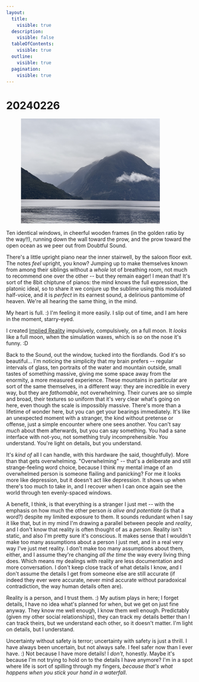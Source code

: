 ```yaml
---
layout:
  title:
    visible: true
  description:
    visible: false
  tableOfContents:
    visible: true
  outline:
    visible: true
  pagination:
    visible: true
---
```


# 20240226

<figure><img src="../../.gitbook/assets/IMG_6138.jpeg" alt="" width="375"><figcaption></figcaption></figure>

Ten identical windows, in cheerful wooden frames (in the golden ratio by the way!!), running down the wall toward the prow, and the prow toward the open ocean as we peer out from Doubtful Sound.

There's a little upright piano near the inner stairwell, by the saloon floor exit. The notes _feel_ upright, you know? Jumping up to make themselves known from among their siblings without a _whole_ lot of breathing room, not much to recommend one over the other -- but they remain eager! I mean that! It's sort of the 8bit chiptune of pianos: the mind knows the full expression, the platonic ideal, so to share it we conjure up the sublime using this modulated half-voice, and it is _perfect_ in its earnest sound, a delirious pantomime of heaven. We're all hearing the same thing, in the mind.

My heart is full. :) I'm feeling it more easily. I slip out of time, and I am here in the moment, starry-eyed.

I created [Implied Reality](https://impliedreality.com/) impulsively, compulsively, on a full moon. It _looks_ like a full moon, when the simulation waxes, which is _so_ on the nose it's funny. :D

Back to the Sound, out the window, tucked into the fiordlands. God it's so beautiful... I'm noticing the simplicity that my brain prefers -- regular intervals of glass, ten portraits of the water and mountain outside, small tastes of something massive, giving me some space away from the enormity, a more measured experience. These mountains in particular are sort of the same themselves, in a different way: they are incredible in every way, but they are _fathomable_, not overwhelming. Their curves are so simple and broad, their textures so uniform that it's very clear what's going on here, even though the scale is impossibly massive. There's more than a lifetime of wonder here, but you can get your bearings immediately. It's like an unexpected moment with a stranger, the kind without pretense or offense, just a simple encounter where one sees another. You can't say _much_ about them afterwards, but you can say something. You had a sane interface with not-you, not something truly incomprehensible. You understand. You're light on details, but you understand.

It's _kind of_ all I can handle, with this hardware (he said, thoughtfully). More than that gets overwhelming. "Overwhelming" -- that's a deliberate and still strange-feeling word choice, because I think my mental image of an overwhelmed person is someone flailing and panicking? For me it looks more like depression, but it doesn't act like depression. It shows up when there's too much to take in, and I recover when I can once again see the world through ten evenly-spaced windows.

A benefit, I think, is that everything is a stranger I just met -- with the emphasis on how much the other person _is alive and potentiate_ (is that a word?) despite my limited exposure to them. It sounds redundant when I say it like that, but in my mind I'm drawing a parallel between people and _reality_, and I don't know that reality is often thought of as a _person_. Reality isn't static, and also I'm pretty sure it's conscious. It makes sense that I wouldn't make too many assumptions about a person I just met, and in a real very way I've just met reality. I don't make too many assumptions about them, either, and I assume they're changing _all the time_ the way every living thing does. Which means my dealings with reality are less documentation and more conversation. I don't keep close track of what details I know, and I don't assume the details I get from someone else are still accurate (if indeed they ever were accurate, never mind accurate without paradoxical contradiction, the way human details often are).

Reality is a person, and I trust them. :) My autism plays in here; I forget details, I have no idea what's planned for when, but we get on just fine anyway. They know me well enough, I know them well enough. Predictably (given my other social relationships), they can track my details better than I can track theirs, but we understand each other, so it doesn't matter. I'm light on details, but I understand.

Uncertainty without safety is terror; uncertainty with safety is just a thrill. I have always been uncertain, but not always safe. I feel safer now than I ever have. :) Not because I have more details! I _don't_, honestly. Maybe it's because I'm not trying to hold on to the details I have anymore? I'm in a spot where life is sort of spilling through my fingers, _because that's what happens when you stick your hand in a waterfall_.
